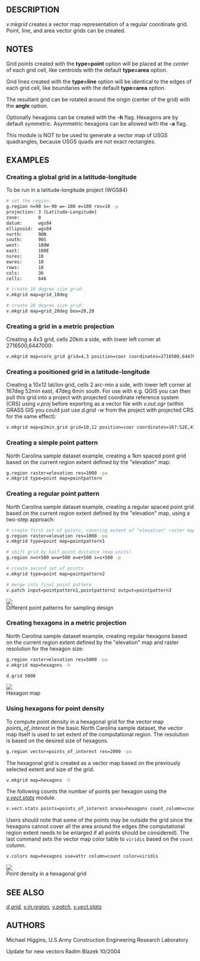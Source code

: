 ## DESCRIPTION

*v.mkgrid* creates a vector map representation of a regular coordinate
grid. Point, line, and area vector grids can be created.

## NOTES

Grid points created with the **type=point** option will be placed at the
*center* of each grid cell, like centroids with the default
**type=area** option.

Grid lines created with the **type=line** option will be identical to
the edges of each grid cell, like boundaries with the default
**type=area** option.

The resultant grid can be rotated around the origin (center of the grid)
with the **angle** option.

Optionally hexagons can be created with the **-h** flag. Hexagons are by
default symmetric. Asymmetric hexagons can be allowed with the **-a**
flag.

This module is NOT to be used to generate a vector map of USGS
quadrangles, because USGS quads are not exact rectangles.

## EXAMPLES

### Creating a global grid in a latitude-longitude

To be run in a latitude-longitude project (WGS84)

```sh
# set the region:
g.region n=90 s=-90 w=-180 e=180 res=10 -p
projection: 3 (Latitude-Longitude)
zone:       0
datum:      wgs84
ellipsoid:  wgs84
north:      90N
south:      90S
west:       180W
east:       180E
nsres:      10
ewres:      10
rows:       18
cols:       36
cells:      648

# create 10 degree size grid:
v.mkgrid map=grid_10deg

# create 20 degree size grid:
v.mkgrid map=grid_20deg box=20,20
```

### Creating a grid in a metric projection

Creating a 4x3 grid, cells 20km a side, with lower left corner at
2716500,6447000:

```sh
v.mkgrid map=coro_grid grid=4,3 position=coor coordinates=2716500,6447000 box=20000,20000
```

### Creating a positioned grid in a latitude-longitude

Creating a 10x12 lat/lon grid, cells 2 arc-min a side, with lower left
corner at 167deg 52min east, 47deg 6min south. For use with e.g. QGIS
you can then pull this grid into a project with projected coordinate
reference system (CRS) using *v.proj* before exporting as a vector file
with *v.out.ogr* (within GRASS GIS you could just use *d.grid -w* from
the project with projected CRS for the same effect):

```sh
v.mkgrid map=p2min_grid grid=10,12 position=coor coordinates=167:52E,47:06S box=0:02,0:02
```

### Creating a simple point pattern

North Carolina sample dataset example, creating a 1km spaced point grid
based on the current region extent defined by the "elevation" map:

```sh
g.region raster=elevation res=1000 -pa
v.mkgrid type=point map=pointpattern
```

### Creating a regular point pattern

North Carolina sample dataset example, creating a regular spaced point
grid based on the current region extent defined by the "elevation" map,
using a two-step approach:

```sh
# create first set of points, covering extent of "elevation" raster map
g.region raster=elevation res=1000 -pa
v.mkgrid type=point map=pointpattern1

# shift grid by half point distance (map units)
g.region n=n+500 w=w+500 e=e+500 s=s+500 -p

# create second set of points
v.mkgrid type=point map=pointpattern2

# merge into final point pattern
v.patch input=pointpattern1,pointpattern2 output=pointpattern3
```

![](v_mkgrid_ppattern.png)  
Different point patterns for sampling design

### Creating hexagons in a metric projection

North Carolina sample dataset example, creating regular hexagons based
on the current region extent defined by the "elevation" map and raster
resolution for the hexagon size:

```sh
g.region raster=elevation res=5000 -pa
v.mkgrid map=hexagons -h

d.grid 5000
```

![](v_mkgrid_hexagons.png)  
Hexagon map

### Using hexagons for point density

To compute point density in a hexagonal grid for the vector map
*points_of_interest* in the basic North Carolina sample dataset, the
vector map itself is used to set extent of the computational region. The
resolution is based on the desired size of hexagons.

```sh
g.region vector=points_of_interest res=2000 -pa
```

The hexagonal grid is created as a vector map based on the previously
selected extent and size of the grid.

```sh
v.mkgrid map=hexagons -h
```

The following counts the number of points per hexagon using the
*[v.vect.stats](v.vect.stats.md)* module.

```sh
v.vect.stats points=points_of_interest areas=hexagons count_column=count
```

Users should note that some of the points may be outside the grid since
the hexagons cannot cover all the area around the edges (the
computational region extent needs to be enlarged if all points should be
considered). The last command sets the vector map color table to
`viridis` based on the `count` column.

```sh
v.colors map=hexagons use=attr column=count color=viridis
```

![](v_mkgrid.png)  
Point density in a hexagonal grid

## SEE ALSO

*[d.grid](d.grid.md), [v.in.region](v.in.region.md),
[v.patch](v.patch.md), [v.vect.stats](v.vect.stats.md)*

## AUTHORS

Michael Higgins, U.S.Army Construction Engineering Research Laboratory

Update for new vectors Radim Blazek 10/2004
